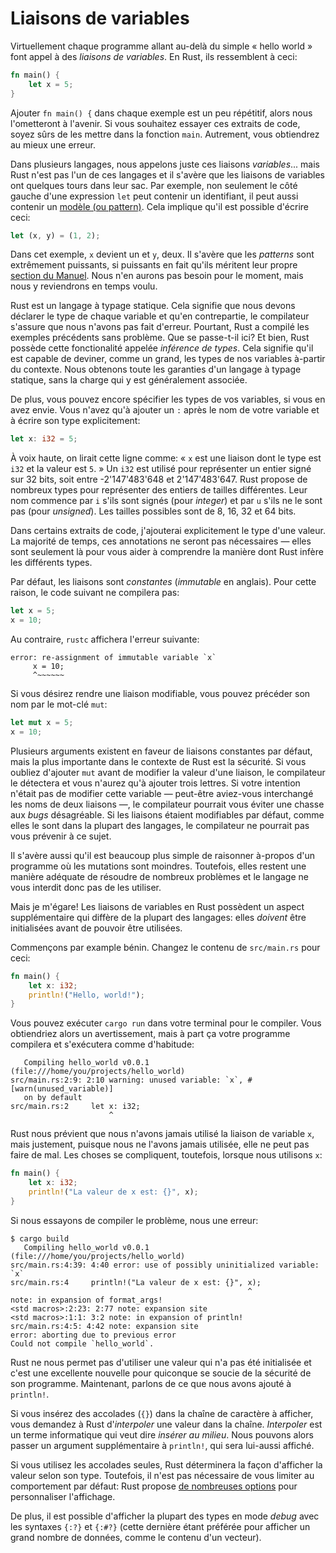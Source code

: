 # Liaisons de variables

Virtuellement chaque programme allant au-delà du simple « hello world » font
appel à des _liaisons de variables_. En Rust, ils ressemblent à ceci:

```rust
fn main() {
    let x = 5;
}
```

Ajouter `fn main() {` dans chaque exemple est un peu répétitif, alors nous
l'ometteront à l'avenir. Si vous souhaitez essayer ces extraits de code, soyez
sûrs de les mettre dans la fonction `main`. Autrement, vous obtiendrez au mieux
une erreur.

Dans plusieurs langages, nous appelons juste ces liaisons _variables_... mais
Rust n'est pas l'un de ces langages et il s'avère que les liaisons de variables
ont quelques tours dans leur sac. Par exemple, non seulement le côté gauche
d'une expression `let` peut contenir un identifiant, il peut aussi contenir un
[modèle (ou pattern)](#). Cela implique qu'il est possible d'écrire ceci:

```rust
let (x, y) = (1, 2);
```

Dans cet exemple, `x` devient un et `y`, deux. Il s'avère que les _patterns_
sont extrêmement puissants, si puissants en fait qu'ils méritent leur propre
[section du Manuel](#). Nous n'en aurons pas besoin pour le moment, mais nous
y reviendrons en temps voulu.

Rust est un langage à typage statique. Cela signifie que nous devons déclarer
le type de chaque variable et qu'en contrepartie, le compilateur s'assure que
nous n'avons pas fait d'erreur. Pourtant, Rust a compilé les exemples
précédents sans problème. Que se passe-t-il ici? Et bien, Rust possède cette
fonctionalité appelée _inférence de types_. Cela signifie qu'il est capable de
deviner, comme un grand, les types de nos variables à-partir du contexte. Nous
obtenons toute les garanties d'un langage à typage statique, sans la charge qui
y est généralement associée.

De plus, vous pouvez encore spécifier les types de vos variables, si vous en
avez envie. Vous n'avez qu'à ajouter un `:` après le nom de votre variable et à
écrire son type explicitement:

```rust
let x: i32 = 5;
```

À voix haute, on lirait cette ligne comme: « `x` est une liaison dont le type
est `i32` et la valeur est `5`. » Un `i32` est utilisé pour représenter un
entier signé sur 32 bits, soit entre -2'147'483'648 et 2'147'483'647. Rust
propose de nombreux types pour représenter des entiers de tailles différentes.
Leur nom commence par `i` s'ils sont signés (pour _integer_) et par `u` s'ils
ne le sont pas (pour _unsigned_). Les tailles possibles sont de 8, 16, 32 et 64
bits.

Dans certains extraits de code, j'ajouterai explicitement le type d'une valeur.
La majorité de temps, ces annotations ne seront pas nécessaires &mdash; elles
sont seulement là pour vous aider à comprendre la manière dont Rust infère les
différents types.

<!-- Pourquoi annoter le type dans un commentaire? Les annotations de types
explicites sont-elles justement pas là pour permettre aux programmeurs de
partager de telles informations? De plus, le compilateur peut alors _vérifier_
que ces annotations sont valides. -->

Par défaut, les liaisons sont _constantes_ (_immutable_ en anglais). Pour cette
raison, le code suivant ne compilera pas:

```rust
let x = 5;
x = 10;
```

Au contraire, `rustc` affichera l'erreur suivante:

```
error: re-assignment of immutable variable `x`
     x = 10;
     ^~~~~~~
```

Si vous désirez rendre une liaison modifiable, vous pouvez précéder son nom par
le mot-clé `mut`:

```rust
let mut x = 5;
x = 10;
```

Plusieurs arguments existent en faveur de liaisons constantes par défaut, mais
la plus importante dans le contexte de Rust est la sécurité. Si vous oubliez
d'ajouter `mut` avant de modifier la valeur d'une liaison, le compilateur le
détectera et vous n'aurez qu'à ajouter trois lettres. Si votre intention
n'était pas de modifier cette variable &mdash; peut-être aviez-vous interchangé
les noms de deux liaisons &mdash;, le compilateur pourrait vous éviter une
chasse aux _bugs_ désagréable. Si les liaisons étaient modifiables par défaut,
comme elles le sont dans la plupart des langages, le compilateur ne pourrait
pas vous prévenir à ce sujet.

Il s'avère aussi qu'il est beaucoup plus simple de raisonner à-propos d'un
programme où les mutations sont moindres. Toutefois, elles restent une manière
adéquate de résoudre de nombreux problèmes et le langage ne vous interdit donc
pas de les utiliser.

Mais je m'égare! Les liaisons de variables en Rust possèdent un aspect
supplémentaire qui diffère de la plupart des langages: elles _doivent_ être
initialisées avant de pouvoir être utilisées.

Commençons par example bénin. Changez le contenu de `src/main.rs` pour ceci:

```rust
fn main() {
    let x: i32;
    println!("Hello, world!");
}
```

Vous pouvez exécuter `cargo run` dans votre terminal pour le compiler. Vous
obtiendriez alors un avertissement, mais à part ça votre programme compilera
et s'exécutera comme d'habitude:

```
   Compiling hello_world v0.0.1 (file:///home/you/projects/hello_world)
src/main.rs:2:9: 2:10 warning: unused variable: `x`, #[warn(unused_variable)]
   on by default
src/main.rs:2     let x: i32;
                      ^
```

Rust nous prévient que nous n'avons jamais utilisé la liaison de variable `x`,
mais justement, puisque nous ne l'avons jamais utilisée, elle ne peut pas faire
de mal. Les choses se compliquent, toutefois, lorsque nous utilisons `x`:

```rust
fn main() {
    let x: i32;
    println!("La valeur de x est: {}", x);
}
```

Si nous essayons de compiler le problème, nous une erreur:

```
$ cargo build
   Compiling hello_world v0.0.1 (file:///home/you/projects/hello_world)
src/main.rs:4:39: 4:40 error: use of possibly uninitialized variable: `x`
src/main.rs:4     println!("La valeur de x est: {}", x);
                                                     ^
note: in expansion of format_args!
<std macros>:2:23: 2:77 note: expansion site
<std macros>:1:1: 3:2 note: in expansion of println!
src/main.rs:4:5: 4:42 note: expansion site
error: aborting due to previous error
Could not compile `hello_world`.
```

Rust ne nous permet pas d'utiliser une valeur qui n'a pas été initialisée et
c'est une excellente nouvelle pour quiconque se soucie de la sécurité de son
programme. Maintenant, parlons de ce que nous avons ajouté à `println!`.

Si vous insérez des accolades (`{}`) dans la chaîne de caractère à afficher,
vous demandez à Rust d'_interpoler_ une valeur dans la chaîne. _Interpoler_ est
un terme informatique qui veut dire _insérer au milieu_. Nous pouvons alors
passer un argument supplémentaire à `println!`, qui sera lui-aussi affiché.

Si vous utilisez les accolades seules, Rust déterminera la façon d'afficher la
valeur selon son type. Toutefois, il n'est pas nécessaire de vous limiter au
comportement par défaut: Rust propose
[de nombreuses options](https://doc.rust-lang.org/stable/std/fmt/)
pour personnaliser l'affichage.

De plus, il est possible d'afficher la plupart des types en mode _debug_ avec
les syntaxes `{:?}` et `{:#?}` (cette dernière étant préférée pour afficher un
grand nombre de données, comme le contenu d'un vecteur).
